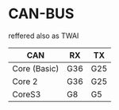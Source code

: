 # CAN-BUS

reffered also as TWAI

| **CAN**      | **RX** | **TX** |
|--------------|--------|--------|
| Core (Basic) | G36    | G25    |
| Core 2       | G36    | G25    |
| CoreS3       | G8     | G5     |
